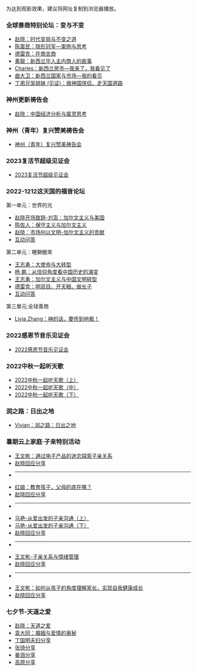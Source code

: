 为达到观影效果，建议将网址复制到浏览器播放。


### 全球善商特别论坛：变与不变

* [赵晓：时代变局与不变之道](https://www.asuswebstorage.com/navigate/a/#/s/ECE4C7581F6141C8AA7571EBB7357A78Y)
* [陈震民：隐形冠军—案例与思考](https://www.asuswebstorage.com/navigate/a/#/s/9B50F49120464BAF87C39AFCD6F57A47Y)
* [德雷克：在商言商](https://www.asuswebstorage.com/navigate/a/#/s/06962FA8D1694ED79D6263A5A2444814Y)
* [黄靓：新西兰华人主内商人的故事](https://www.asuswebstorage.com/navigate/a/#/s/3704AE9D13FB45138E6A3AAF5F9E7571Y)
* [Charles：新西兰房市—我来了，我看见了](https://www.asuswebstorage.com/navigate/a/#/s/364E83F79A854E85809A771EDCBE8114Y)
* [曲大卫：新西兰国家与市场—我的看见](https://www.asuswebstorage.com/navigate/a/#/s/CEBEE955470A4EF9AF25817B29730D04Y)
* [丁弟兄吴姐妹 (见证)：做神国侠侣、走天国道路](https://www.asuswebstorage.com/navigate/a/#/s/3F5C6DFC91334640AEC0656ADAB2FC54Y)


### 神州更新祷告会

* [赵晓：中国经济分析与属灵思考](https://www.asuswebstorage.com/navigate/a/#/s/3F5C6DFC91334640AEC0656ADAB2FC54Y)


### 神州（青年）复兴赞美祷告会

* [神州（青年）复兴赞美祷告会](https://www.asuswebstorage.com/navigate/a/#/s/79402B8A0AF94358B072858C5C8194ABY)


### 2023复活节超级见证会

* [2023复活节超级见证会](https://www.asuswebstorage.com/navigate/a/#/s/599292C63A5F47DFB6B021D3A102A7F9Y)


### 2022-1212这天国的福音论坛
第一单元：世界的光
* [赵晓开场致辞-刘澎：加尔文主义与美国](https://www.asuswebstorage.com/navigate/a/#/s/3A7B0A3EA8DD42DDAA3CE741057EE13FY)
* [陈佐人：保守主义与加尔文主义](https://www.asuswebstorage.com/navigate/a/#/s/A9C5EDD707324D30965AFA3DE5DEBFA4Y)
* [赵晓：市场何以文明-加尔文主义的贡献](https://www.asuswebstorage.com/navigate/a/#/s/EB32F172B93C48379188D45D2A580041Y)
* [互动问答](https://www.asuswebstorage.com/navigate/a/#/s/F8D7A3C230F94A219C15CD05A101E542Y)

第二单元：睡獅醒來
* [王志勇：大使命与大转型](https://www.asuswebstorage.com/navigate/a/#/s/41D1430283BD467B93F0D32678B5F8B8Y)
* [杨  鹏：从信仰角度看中国历史的演变](https://www.asuswebstorage.com/navigate/a/#/s/0A9F8680E3124F52BC6981742C575C6FY)
* [王志勇：加尔文主义与中国文明转型](https://www.asuswebstorage.com/navigate/a/#/s/A49E7EC2B4B44B99845E6E3A4984F8A4Y)
* [德雷克：明双目、开天眼、做长子](https://www.asuswebstorage.com/navigate/a/#/s/A2F4E3C1FC7C4DE3B08AF5C95EDCA141Y)
* [互动问答](https://www.asuswebstorage.com/navigate/a/#/s/37255DC4320346C4BBD95B6437FD25CAY)

第三單元:全球善商
* [Livia Zhang：神的话，要传到地极！](https://www.asuswebstorage.com/navigate/a/#/s/6D62982458A142DE9FF2E4B1016A5C8FY)


### 2022感恩节音乐见证会

* [2022感恩节音乐见证会](https://www.asuswebstorage.com/navigate/a/#/s/341EFEB5031A4A229A40C3BE34EB1BF0Y)


### 2022中秋一起听天歌

* [2022中秋一起听天歌（上）](https://www.asuswebstorage.com/navigate/a/#/s/44A7D4CC87C642BB858B11518E9A4835Y)
* [2022中秋一起听天歌（中）](https://www.asuswebstorage.com/navigate/a/#/s/BC68C9DDF29847B7BD9521072740331AY)
* [2022中秋一起听天歌（下）](https://www.asuswebstorage.com/navigate/a/#/s/687FBA8353714902A93C8A0924A8AC21Y)


### 润之路：日出之地

* [Vivian：润之路：日出之地](https://www.asuswebstorage.com/navigate/a/#/s/BAD09015DE2E4920A5D1AC283B89B364Y)

### 暑期云上家庭·子亲特别活动

* [王文彬：通过电子产品的迷恋探索子亲关系](https://www.asuswebstorage.com/navigate/a/#/s/EE3A8E83017A4F48986A320E8826E61DY)
* [赵晓回应分享](https://www.asuswebstorage.com/navigate/a/#/s/D6443B56211B4353BBC740DBF6628F10Y)
* ---
* [红娘：教育孩子，父母的底在哪？](https://www.asuswebstorage.com/navigate/a/#/s/65DD8D99B02B4531ADC0D50B3A9C0483Y)
* [赵晓回应分享](https://www.asuswebstorage.com/navigate/a/#/s/F6E8B3E45210462CB5582B97BD70D125Y)
* ---
* [马艳-从爱出发的子亲沟通（上）](https://www.asuswebstorage.com/navigate/a/#/s/A695E04EB33E4D47BBFE357AE810E495Y)
* [马艳-从爱出发的子亲沟通（下）](https://www.asuswebstorage.com/navigate/a/#/s/7F5D9658AF31462789CDADBE3A3B6719Y)
* [赵晓回应分享](https://www.asuswebstorage.com/navigate/a/#/s/AB32E7072F0B404684BAECFA48507550Y)
* ---
* [王文彬-子亲关系与情绪管理](https://www.asuswebstorage.com/navigate/a/#/s/4C572BE81A2E408EA19F6B236708F9F0Y)
* [赵晓回应分享](https://www.asuswebstorage.com/navigate/a/#/s/F6926EE505224AF6B9747362E9F6B340Y)
* ---
* [王文彬：如何从孩子的角度理解家长，实现自我健康成长](https://www.asuswebstorage.com/navigate/a/#/s/174CB29BBD5E465DAD3497EA5746C470Y)
* [赵晓回应分享](https://www.asuswebstorage.com/navigate/a/#/s/AC2A2FAE1F88419B9A5713669DFF0DD1Y)

### 七夕节-天道之爱

* [赵晓：天道之爱](https://www.asuswebstorage.com/navigate/a/#/s/E3EEDA7CCADC4D809975A0EF1EFB02D4Y)
* [袁大同：婚姻与爱情的奥秘](https://www.asuswebstorage.com/navigate/a/#/s/92FC6329399A42E98A5182CCD9A022E0Y)
* [丁国明夫妇分享](https://www.asuswebstorage.com/navigate/a/#/s/A5926E9F87394A17A534A52E562535A4Y)
* [张琦分享](https://www.asuswebstorage.com/navigate/a/#/s/0DE101B68CE945A0BF805037C5DC4DEFY)
* [姜涵分享](https://www.asuswebstorage.com/navigate/a/#/s/74D03AFA9AE843CDB74DB4B41B2331BCY)
* [高原分享](https://www.asuswebstorage.com/navigate/a/#/s/4CE5783BE511473EB3E447BA1D160E7EY)
